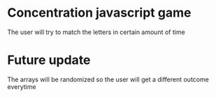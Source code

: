 Concentration javascript game
=================

The user will try to match the letters in certain amount of time

Future update
====

The arrays will be randomized so the user will get a different outcome everytime
